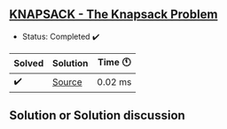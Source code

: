 ## [KNAPSACK - The Knapsack Problem](https://www.spoj.com/status/ns=27082549)

- Status: Completed :heavy_check_mark:

Solved | Solution | Time :clock11: | 
--- | --- | --- | 
:heavy_check_mark:  | [Source](#TODO) | 0.02 ms | 

## Solution or Solution discussion